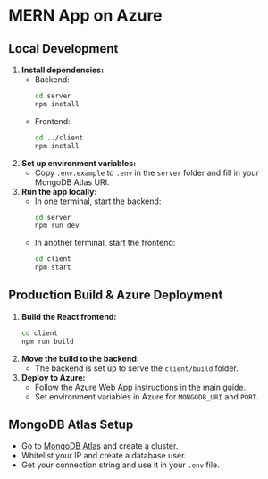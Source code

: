 # MERN App on Azure

## Local Development

1. **Install dependencies:**
   - Backend:
     ```bash
     cd server
     npm install
     ```
   - Frontend:
     ```bash
     cd ../client
     npm install
     ```
2. **Set up environment variables:**
   - Copy `.env.example` to `.env` in the `server` folder and fill in your MongoDB Atlas URI.
3. **Run the app locally:**
   - In one terminal, start the backend:
     ```bash
     cd server
     npm run dev
     ```
   - In another terminal, start the frontend:
     ```bash
     cd client
     npm start
     ```

## Production Build & Azure Deployment

1. **Build the React frontend:**
   ```bash
   cd client
   npm run build
   ```
2. **Move the build to the backend:**
   - The backend is set up to serve the `client/build` folder.
3. **Deploy to Azure:**
   - Follow the Azure Web App instructions in the main guide.
   - Set environment variables in Azure for `MONGODB_URI` and `PORT`.

## MongoDB Atlas Setup
- Go to [MongoDB Atlas](https://www.mongodb.com/cloud/atlas) and create a cluster.
- Whitelist your IP and create a database user.
- Get your connection string and use it in your `.env` file.